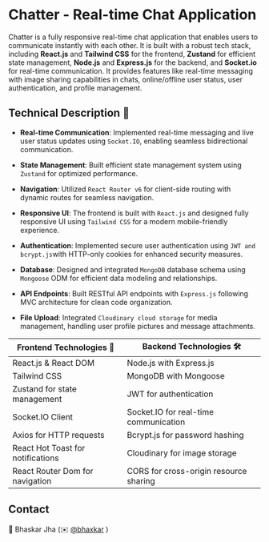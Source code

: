 # Chatter - Real-time Chat Application

Chatter is a fully responsive real-time chat application that enables users to communicate instantly with each other. It is built with a robust tech stack, including **React.js** and **Tailwind CSS** for the frontend, **Zustand** for efficient state management, **Node.js** and **Express.js** for the backend, and **Socket.io** for real-time communication. It provides features like real-time messaging with image sharing capabilities in chats, online/offline user status, user authentication, and profile management.

## Technical Description 📃

- **Real-time Communication**: Implemented real-time messaging and live user status updates using ```Socket.IO```, enabling seamless bidirectional communication.

- **State Management**: Built efficient state management system using ```Zustand``` for optimized performance.

- **Navigation**: Utilized ```React Router v6``` for client-side routing with dynamic routes for seamless navigation.

- **Responsive UI**: The frontend is built with ```React.js``` and designed fully responsive UI using ```Tailwind CSS``` for a modern mobile-friendly experience.
  
- **Authentication**: Implemented secure user authentication using ``` JWT and bcrypt.js ```with HTTP-only cookies for enhanced security measures.

- **Database**: Designed and integrated ```MongoDB``` database schema using ```Mongoose``` ODM for efficient data modeling and relationships.

- **API Endpoints**: Built RESTful API endpoints with ```Express.js``` following MVC architecture for clean code organization.

- **File Upload**: Integrated ```Cloudinary cloud storage``` for media management, handling user profile pictures and message attachments.

<div align="center">

|Frontend Technologies 🎨 |Backend Technologies 🛠|
|--------------------------|-----------------------|
| React.js  & React DOM | Node.js with Express.js |
| Tailwind CSS | MongoDB with Mongoose |
| Zustand for state management | JWT for authentication |
| Socket.IO Client | Socket.IO for real-time communication |
| Axios for HTTP requests | Bcrypt.js for password hashing |
| React Hot Toast for notifications | Cloudinary for image storage |
| React Router Dom for navigation | CORS for cross-origin resource sharing |

</div>

## Contact 
👾 Bhaskar Jha (✉️ [@bhaxkar](mailto:bhaskarjha.info@gmail.com)  )
